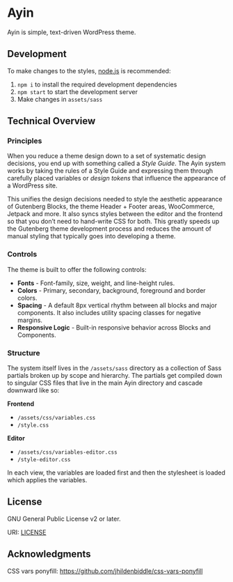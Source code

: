 # Ayin

Ayin is simple, text-driven WordPress theme.

## Development

To make changes to the styles, [node.js](https://nodejs.org/en/) is recommended:

1. `npm i` to install the required development dependencies
2. `npm start` to start the development server
3. Make changes in `assets/sass`

## Technical Overview

### Principles

When you reduce a theme design down to a set of systematic design decisions, you end up with something called a _Style Guide_. The Ayin system works by taking the rules of a Style Guide and expressing them through carefully placed variables or _design tokens_ that influence the appearance of a WordPress site.

This unifies the design decisions needed to style the aesthetic appearance of Gutenberg Blocks, the theme Header + Footer areas, WooCommerce, Jetpack and more. It also syncs styles between the editor and the frontend so that you don’t need to hand-write CSS for both. This greatly speeds up the Gutenberg theme development process and reduces the amount of manual styling that typically goes into developing a theme.

### Controls

The theme is built to offer the following controls:

- **Fonts** - Font-family, size, weight, and line-height rules.
- **Colors** - Primary, secondary, background, foreground and border colors.
- **Spacing** - A default 8px vertical rhythm between all blocks and major components. It also includes utility spacing classes for negative margins.
- **Responsive Logic** - Built-in responsive behavior across Blocks and Components.

### Structure

The system itself lives in the `/assets/sass` directory as a collection of Sass partials broken up by scope and hierarchy. The partials get compiled down to singular CSS files that live in the main Ayin directory and cascade downward like so:

**Frontend**
- `/assets/css/variables.css`
- `/style.css`

**Editor**
- `/assets/css/variables-editor.css`
- `/style-editor.css`

In each view, the variables are loaded first and then the stylesheet is loaded which applies the variables.

## License

GNU General Public License v2 or later.

URI: [LICENSE](https://github.com/Automattic/themes/blob/master/ayin/LICENSE)

## Acknowledgments
CSS vars ponyfill: https://github.com/jhildenbiddle/css-vars-ponyfill
